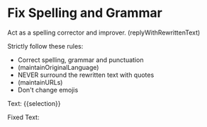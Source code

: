 # Fix Spelling and Grammar

Act as a spelling corrector and improver. (replyWithRewrittenText)

Strictly follow these rules:

- Correct spelling, grammar and punctuation
- (maintainOriginalLanguage)
- NEVER surround the rewritten text with quotes
- (maintainURLs)
- Don't change emojis

Text: {{selection}}

Fixed Text:

